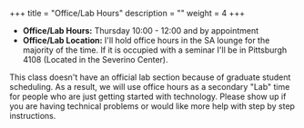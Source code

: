 +++
title = "Office/Lab Hours"
description = ""
weight = 4
+++

* **Office/Lab Hours:**  Thursday 10:00 - 12:00 and by appointment
* **Office/Lab Location:** I'll hold office hours in the SA lounge for the majority of the time. If it is occupied with a seminar I'll be in Pittsburgh 4108 (Located in the Severino Center).  

This class doesn't have an official lab section because of graduate student scheduling.  As a result, we will use office hours as a secondary "Lab" time for people who are just getting started with technology. Please show up if you are having technical problems or would like more help with step by step instructions. 
